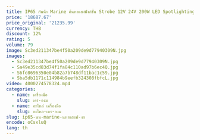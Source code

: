 ```yaml
---
title: IP65 กันน้ํา Marine ค้นหาแสงฟังก์ชั่น Strobe 12V 24V 200W LED Spotlighting สําหรับเรือตกปลา 200W Marine ติดตั้ง
price: '18687.67'
price_original: '21235.99'
currency: THB
discount: 12%
rating: 5
volume: 79
image: Sc3ed211347be4f50a209de9d77940309N.jpg
images:
  - Sc3ed211347be4f50a209de9d77940309N.jpg
  - Sa49e35cd83d74f1fa84c110ad97b6ec4Q.jpg
  - S6fe8696350e04b82a7b748df11bac1c59.jpg
  - Sba5db1171c114984b9eefb324308fbfcL.jpg
video: 4000274578324.mp4
categories:
  - name: เครื่องมือ
    slug: เคร-องม
  - name: อะไหล่ เครื่องมือ
    slug: อะไหล-เคร-องม
slug: ip65-นน-marine-นหาแสงฟ-งก
encode: oCsxluQ
lang: th
---
```

  